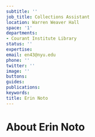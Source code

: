 ```yaml
---
subtitle: ''
job_title: Collections Assistant
location: Warren Weaver Hall
space: '1'
departments:
- Courant Institute Library
status: ''
expertise: 
email: en43@nyu.edu
phone: ''
twitter: ''
image: ''
buttons: 
guides: 
publications: 
keywords: 
title: Erin Noto
---
```


# About Erin Noto